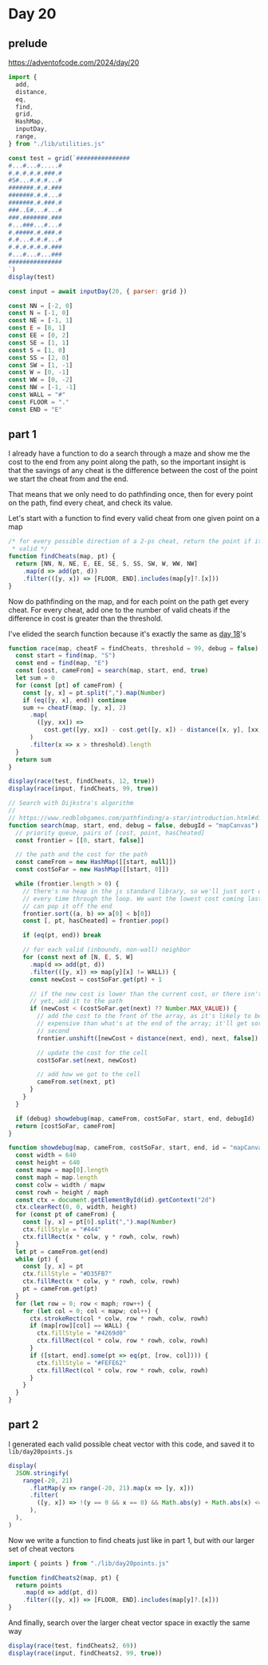 # Day 20

## prelude

https://adventofcode.com/2024/day/20

```js echo
import {
  add,
  distance,
  eq,
  find,
  grid,
  HashMap,
  inputDay,
  range,
} from "./lib/utilities.js"
```

```js echo
const test = grid(`###############
#...#...#.....#
#.#.#.#.#.###.#
#S#...#.#.#...#
#######.#.#.###
#######.#.#...#
#######.#.###.#
###..E#...#...#
###.#######.###
#...###...#...#
#.#####.#.###.#
#.#...#.#.#...#
#.#.#.#.#.#.###
#...#...#...###
###############
`)
display(test)

const input = await inputDay(20, { parser: grid })

const NN = [-2, 0]
const N = [-1, 0]
const NE = [-1, 1]
const E = [0, 1]
const EE = [0, 2]
const SE = [1, 1]
const S = [1, 0]
const SS = [2, 0]
const SW = [1, -1]
const W = [0, -1]
const WW = [0, -2]
const NW = [-1, -1]
const WALL = "#"
const FLOOR = "."
const END = "E"
```

## part 1

I already have a function to do a search through a maze and show me the cost to the end from any point along the path, so the important insight is that the savings of any cheat is the difference between the cost of the point we start the cheat from and the end.

That means that we only need to do pathfinding once, then for every point on the path, find every cheat, and check its value.

Let's start with a function to find every valid cheat from one given point on a map

```js echo
/* for every possible direction of a 2-ps cheat, return the point if it is
 * valid */
function findCheats(map, pt) {
  return [NN, N, NE, E, EE, SE, S, SS, SW, W, WW, NW]
    .map(d => add(pt, d))
    .filter(([y, x]) => [FLOOR, END].includes(map[y]?.[x]))
}
```

Now do pathfinding on the map, and for each point on the path get every cheat. For every cheat, add one to the number of valid cheats if the difference in cost is greater than the threshold.

I've elided the search function because it's exactly the same as [day 18](./18)'s

```js echo
function race(map, cheatF = findCheats, threshold = 99, debug = false) {
  const start = find(map, "S")
  const end = find(map, "E")
  const [cost, cameFrom] = search(map, start, end, true)
  let sum = 0
  for (const [pt] of cameFrom) {
    const [y, x] = pt.split(",").map(Number)
    if (eq([y, x], end)) continue
    sum += cheatF(map, [y, x], 2)
      .map(
        ([yy, xx]) =>
          cost.get([yy, xx]) - cost.get([y, x]) - distance([x, y], [xx, yy]),
      )
      .filter(x => x > threshold).length
  }
  return sum
}

display(race(test, findCheats, 12, true))
display(race(input, findCheats, 99, true))
```

```js
// Search with Dijkstra's algorithm
//
// https://www.redblobgames.com/pathfinding/a-star/introduction.html#dijkstra
function search(map, start, end, debug = false, debugId = "mapCanvas") {
  // priority queue, pairs of [cost, point, hasCheated]
  const frontier = [[0, start, false]]

  // the path and the cost for the path
  const cameFrom = new HashMap([[start, null]])
  const costSoFar = new HashMap([[start, 0]])

  while (frontier.length > 0) {
    // there's no heap in the js standard library, so we'll just sort our list
    // every time through the loop. We want the lowest cost coming last so we
    // can pop it off the end
    frontier.sort((a, b) => a[0] < b[0])
    const [, pt, hasCheated] = frontier.pop()

    if (eq(pt, end)) break

    // for each valid (inbounds, non-wall) neighbor
    for (const next of [N, E, S, W]
      .map(d => add(pt, d))
      .filter(([y, x]) => map[y][x] != WALL)) {
      const newCost = costSoFar.get(pt) + 1

      // if the new cost is lower than the current cost, or there isn't a cost
      // yet, add it to the path
      if (newCost < (costSoFar.get(next) ?? Number.MAX_VALUE)) {
        // add the cost to the front of the array, as it's likely to be more
        // expensive than what's at the end of the array; it'll get sorted in a
        // second
        frontier.unshift([newCost + distance(next, end), next, false])

        // update the cost for the cell
        costSoFar.set(next, newCost)

        // add how we got to the cell
        cameFrom.set(next, pt)
      }
    }
  }

  if (debug) showdebug(map, cameFrom, costSoFar, start, end, debugId)
  return [costSoFar, cameFrom]
}
```

<canvas id="mapCanvas" width="640" height="640" style="max-width: 100%; height: 640px;"></canvas>

```js
function showdebug(map, cameFrom, costSoFar, start, end, id = "mapCanvas") {
  const width = 640
  const height = 640
  const mapw = map[0].length
  const maph = map.length
  const colw = width / mapw
  const rowh = height / maph
  const ctx = document.getElementById(id).getContext("2d")
  ctx.clearRect(0, 0, width, height)
  for (const pt of cameFrom) {
    const [y, x] = pt[0].split(",").map(Number)
    ctx.fillStyle = "#444"
    ctx.fillRect(x * colw, y * rowh, colw, rowh)
  }
  let pt = cameFrom.get(end)
  while (pt) {
    const [y, x] = pt
    ctx.fillStyle = "#D35FB7"
    ctx.fillRect(x * colw, y * rowh, colw, rowh)
    pt = cameFrom.get(pt)
  }
  for (let row = 0; row < maph; row++) {
    for (let col = 0; col < mapw; col++) {
      ctx.strokeRect(col * colw, row * rowh, colw, rowh)
      if (map[row][col] == WALL) {
        ctx.fillStyle = "#4269d0"
        ctx.fillRect(col * colw, row * rowh, colw, rowh)
      }
      if ([start, end].some(pt => eq(pt, [row, col]))) {
        ctx.fillStyle = "#FEFE62"
        ctx.fillRect(col * colw, row * rowh, colw, rowh)
      }
    }
  }
}
```

## part 2

I generated each valid possible cheat vector with this code, and saved it to `lib/day20points.js`

```js echo
display(
  JSON.stringify(
    range(-20, 21)
      .flatMap(y => range(-20, 21).map(x => [y, x]))
      .filter(
        ([y, x]) => !(y == 0 && x == 0) && Math.abs(y) + Math.abs(x) <= 20,
      ),
  ),
)
```

Now we write a function to find cheats just like in part 1, but with our larger set of cheat vectors

```js echo
import { points } from "./lib/day20points.js"

function findCheats2(map, pt) {
  return points
    .map(d => add(pt, d))
    .filter(([y, x]) => [FLOOR, END].includes(map[y]?.[x]))
}
```

And finally, search over the larger cheat vector space in exactly the same way

```js echo
display(race(test, findCheats2, 69))
display(race(input, findCheats2, 99, true))
```
